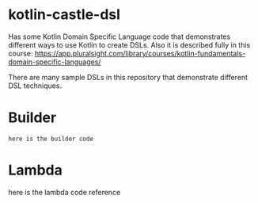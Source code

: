 # kotlin-castle-dsl
Has some Kotlin Domain Specific Language code that demonstrates different ways to use Kotlin to create DSLs. Also it is described fully in this course: https://app.pluralsight.com/library/courses/kotlin-fundamentals-domain-specific-languages/

There are many sample DSLs in this repository that demonstrate different DSL techniques.

# Builder

```
here is the builder code
```

# Lambda

here is the lambda code reference

